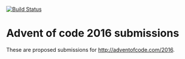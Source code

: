 [![Build Status](https://travis-ci.org/lypnol/adventofcode-2016.svg?branch=master)](https://travis-ci.org/lypnol/adventofcode-2016)
# Advent of code 2016 submissions

These are proposed submissions for http://adventofcode.com/2016.
